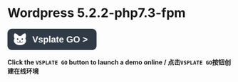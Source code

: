 # Wordpress 5.2.2-php7.3-fpm

<a href="https://www.vsplate.com/?docker-compose=https://github.com/vsplate/dcenvs/wordpress/5.2.2-php7.3-fpm"><img alt="VSPLATE GO" src="https://raw.githubusercontent.com/vsplate/images/master/vsgo_btn.png" width="200px"></a>

**Click the `VSPLATE GO` button to launch a demo online / 点击`VSPLATE GO`按钮创建在线环境**
